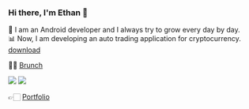 ### Hi there, I'm Ethan 👋

📱  I am an Android developer and I always try to grow every day by day.  
📊  Now, I am developing an auto trading application for cryptocurrency. [download](https://play.google.com/store/apps/details?id=com.sixmultiverse.heartnumber)
 
✍🏻  [Brunch](https://brunch.co.kr/@ethanchae)

<img src="https://img.shields.io/badge/Java-007396?style=plastic&logo=Java&logoColor=white&color=red"/> <img src="https://img.shields.io/badge/Android-3DDC84?style=plastic&logo=Android&logoColor=white"/>   


👉🏻 [Portfolio](https://www.notion.so/736e9f95b3784faaa78ab31400f2b259)




<!--
-> 배지 https://shields.io/
-> 아이콘 https://simpleicons.org/
**ethanchaee/ethanchaee** is a ✨ _special_ ✨ repository because its `README.md` (this file) appears on your GitHub profile.
![header](https://capsule-render.vercel.app/api?type=slice&color=A3DCBE&height=300&section=header&text=EthanChae&fontSize=90)
Here are some ideas to get you started:
[I want to be a developer like...](https://brunch.co.kr/@ethanchae/42)

- 🔭 I’m currently working on ...
- 🌱 I’m currently learning ...
- 👯 I’m looking to collaborate on ...
- 🤔 I’m looking for help with ...
- 💬 Ask me about ...
- 📫 How to reach me: ...
- 😄 Pronouns: ...
- ⚡ Fun fact: ...
-->
